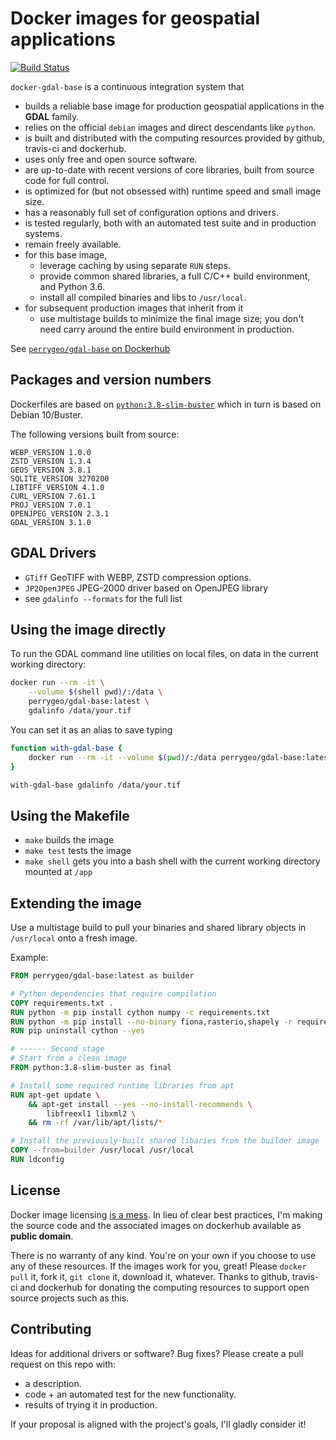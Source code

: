 # Docker images for geospatial applications

[![Build Status](https://travis-ci.com/perrygeo/docker-gdal-base.svg?branch=master)](https://travis-ci.com/perrygeo/docker-gdal-base)

`docker-gdal-base` is a continuous integration system that

- builds a reliable base image for production geospatial applications in the **GDAL** family.
- relies on the official `debian` images and direct descendants like `python`.
- is built and distributed with the computing resources provided by github, travis-ci and dockerhub.
- uses only free and open source software.
- are up-to-date with recent versions of core libraries, built from source code for full control.
- is optimized for (but not obsessed with) runtime speed and small image size.
- has a reasonably full set of configuration options and drivers.
- is tested regularly, both with an automated test suite and in production systems.
- remain freely available.
- for this base image,
  - leverage caching by using separate `RUN` steps.
  - provide common shared libraries, a full C/C++ build environment, and Python 3.6.
  - install all compiled binaries and libs to `/usr/local`.
- for subsequent production images that inherit from it
  - use multistage builds to minimize the final image size; you don't need carry around the entire build environment in production.

See [`perrygeo/gdal-base` on Dockerhub](https://hub.docker.com/r/perrygeo/gdal-base)

## Packages and version numbers

Dockerfiles are based on [`python:3.8-slim-buster`](https://github.com/docker-library/python/blob/master/3.8/buster/slim/Dockerfile) which in turn is based on Debian 10/Buster.

The following versions built from source:

```
WEBP_VERSION 1.0.0
ZSTD_VERSION 1.3.4
GEOS_VERSION 3.8.1
SQLITE_VERSION 3270200
LIBTIFF_VERSION 4.1.0
CURL_VERSION 7.61.1
PROJ_VERSION 7.0.1
OPENJPEG_VERSION 2.3.1
GDAL_VERSION 3.1.0
```

## GDAL Drivers

- `GTiff` GeoTIFF with WEBP, ZSTD compression options.
- `JP2OpenJPEG` JPEG-2000 driver based on OpenJPEG library
- see `gdalinfo --formats` for the full list

## Using the image directly

To run the GDAL command line utilities on local files, on data in the current working directory:

```bash
docker run --rm -it \
    --volume $(shell pwd)/:/data \
    perrygeo/gdal-base:latest \
    gdalinfo /data/your.tif
```

You can set it as an alias to save typing

```bash
function with-gdal-base {
    docker run --rm -it --volume $(pwd)/:/data perrygeo/gdal-base:latest "$@"
}

with-gdal-base gdalinfo /data/your.tif
```

## Using the Makefile

- `make` builds the image
- `make test` tests the image
- `make shell` gets you into a bash shell with the current working directory mounted at `/app`

## Extending the image

Use a multistage build to pull your binaries and shared library objects in `/usr/local` onto a fresh image.

Example:

```Dockerfile
FROM perrygeo/gdal-base:latest as builder

# Python dependencies that require compilation
COPY requirements.txt .
RUN python -m pip install cython numpy -c requirements.txt
RUN python -m pip install --no-binary fiona,rasterio,shapely -r requirements.txt
RUN pip uninstall cython --yes

# ------ Second stage
# Start from a clean image
FROM python:3.8-slim-buster as final

# Install some required runtime libraries from apt
RUN apt-get update \
    && apt-get install --yes --no-install-recommends \
        libfreexl1 libxml2 \
    && rm -rf /var/lib/apt/lists/*

# Install the previously-built shared libaries from the builder image
COPY --from=builder /usr/local /usr/local
RUN ldconfig
```

## License

Docker image licensing [is a mess](https://opensource.stackexchange.com/a/7015).
In lieu of clear best practices, I'm making the source code and the associated images on dockerhub
available as **public domain**.

There is no warranty of any kind.
You're on your own if you choose to use any of these resources.
If the images work for you, great!
Please `docker pull` it, fork it, `git clone` it, download it, whatever.
Thanks to github, travis-ci and dockerhub
for donating the computing resources to support open source projects such as this.

## Contributing

Ideas for additional drivers or software? Bug fixes? Please create a pull request on this repo with:

- a description.
- code + an automated test for the new functionality.
- results of trying it in production.

If your proposal is aligned with the project's goals, I'll gladly consider it!
